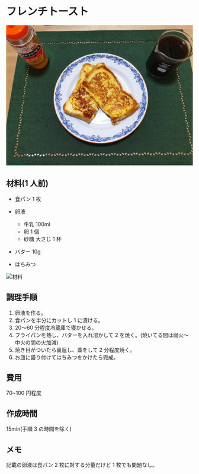 # フレンチトースト

![完成写真](../images/FrenchToast.jpg)

## 材料(1 人前)

- 食パン 1 枚

- 卵液

  - 牛乳 100ml
  - 卵 1 個
  - 砂糖 大さじ 1 杯

- バター 10g
- はちみつ

![材料](../images/FrenchToast_Cooking001.jpg)

## 調理手順

1. 卵液を作る。
2. 食パンを半分にカットし 1 に漬ける。
3. 20〜60 分程度冷蔵庫で寝かせる。
4. フライパンを熱し、バターを入れ溶かして 2 を焼く。(焼いてる間は弱火〜中火の間の火加減)
5. 焼き目がついたら裏返し、蓋をして 2 分程度焼く。
6. お皿に盛り付けてはちみつをかけたら完成。

## 費用

70~100 円程度

## 作成時間

15min(手順 3 の時間を除く)

## メモ

記載の卵液は食パン 2 枚に対する分量だけど 1 枚でも問題なし。
